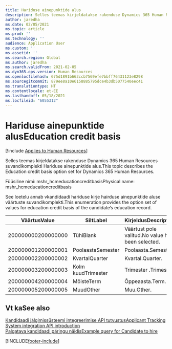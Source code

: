 ```yaml
---
title: Hariduse ainepunktide alus
description: Selles teemas kirjeldatakse rakenduse Dynamics 365 Human Resources suvandikomplekti Hariduse ainepunktide alus.
author: jaredha
ms.date: 02/05/2021
ms.topic: article
ms.prod: ''
ms.technology: ''
audience: Application User
ms.custom: ''
ms.assetid: ''
ms.search.region: Global
ms.author: jaredha
ms.search.validFrom: 2021-02-05
ms.dyn365.ops.version: Human Resources
ms.openlocfilehash: 675d1891b663ccb7569efe7bbff76431123e8298
ms.sourcegitcommit: 879ee8a10e6158885795dce4b3db5077540eec41
ms.translationtype: HT
ms.contentlocale: et-EE
ms.lasthandoff: 05/18/2021
ms.locfileid: "6055312"
---
```

# <a name="education-credit-basis"></a><span data-ttu-id="75dcd-103">Hariduse ainepunktide alus</span><span class="sxs-lookup"><span data-stu-id="75dcd-103">Education credit basis</span></span>

[!include [Applies to Human Resources](../includes/applies-to-hr.md)]

<span data-ttu-id="75dcd-104">Selles teemas kirjeldatakse rakenduse Dynamics 365 Human Resources suvandikomplekti Hariduse ainepunktide alus.</span><span class="sxs-lookup"><span data-stu-id="75dcd-104">This topic describes the Education credit basis option set for Dynamics 365 Human Resources.</span></span>

<span data-ttu-id="75dcd-105">Füüsiline nimi: mshr_hcmeducationcreditbasis</span><span class="sxs-lookup"><span data-stu-id="75dcd-105">Physical name: mshr_hcmeducationcreditbasis</span></span>

<span data-ttu-id="75dcd-106">See loetelu annab vkandidaadi hariduse kirje hairduse ainepunktide aluse väärtuste suvandikomplekti.</span><span class="sxs-lookup"><span data-stu-id="75dcd-106">This enumeration provides the option set of values for education credit basis of the candidate’s education record.</span></span>

| <span data-ttu-id="75dcd-107">Väärtus</span><span class="sxs-lookup"><span data-stu-id="75dcd-107">Value</span></span> | <span data-ttu-id="75dcd-108">Silt</span><span class="sxs-lookup"><span data-stu-id="75dcd-108">Label</span></span> | <span data-ttu-id="75dcd-109">Kirjeldus</span><span class="sxs-lookup"><span data-stu-id="75dcd-109">Description</span></span> |
| --- | --- | --- |
| <span data-ttu-id="75dcd-110">200000000</span><span class="sxs-lookup"><span data-stu-id="75dcd-110">200000000</span></span> | <span data-ttu-id="75dcd-111">Tühi</span><span class="sxs-lookup"><span data-stu-id="75dcd-111">Blank</span></span> | <span data-ttu-id="75dcd-112">Väärtust pole valitud.</span><span class="sxs-lookup"><span data-stu-id="75dcd-112">No value has been selected.</span></span> |
| <span data-ttu-id="75dcd-113">200000001</span><span class="sxs-lookup"><span data-stu-id="75dcd-113">200000001</span></span> | <span data-ttu-id="75dcd-114">Poolaasta</span><span class="sxs-lookup"><span data-stu-id="75dcd-114">Semester</span></span> | <span data-ttu-id="75dcd-115">Poolaasta.</span><span class="sxs-lookup"><span data-stu-id="75dcd-115">Semester.</span></span> |
| <span data-ttu-id="75dcd-116">200000002</span><span class="sxs-lookup"><span data-stu-id="75dcd-116">200000002</span></span> | <span data-ttu-id="75dcd-117">Kvartal</span><span class="sxs-lookup"><span data-stu-id="75dcd-117">Quarter</span></span> | <span data-ttu-id="75dcd-118">Kvartal.</span><span class="sxs-lookup"><span data-stu-id="75dcd-118">Quarter.</span></span> |
| <span data-ttu-id="75dcd-119">200000003</span><span class="sxs-lookup"><span data-stu-id="75dcd-119">200000003</span></span> | <span data-ttu-id="75dcd-120">Kolm kuud</span><span class="sxs-lookup"><span data-stu-id="75dcd-120">Trimester</span></span> | <span data-ttu-id="75dcd-121">Trimester .</span><span class="sxs-lookup"><span data-stu-id="75dcd-121">Trimester.</span></span> |
| <span data-ttu-id="75dcd-122">200000004</span><span class="sxs-lookup"><span data-stu-id="75dcd-122">200000004</span></span> | <span data-ttu-id="75dcd-123">Mõiste</span><span class="sxs-lookup"><span data-stu-id="75dcd-123">Term</span></span> | <span data-ttu-id="75dcd-124">Õppeaasta.</span><span class="sxs-lookup"><span data-stu-id="75dcd-124">Term.</span></span> |
| <span data-ttu-id="75dcd-125">200000005</span><span class="sxs-lookup"><span data-stu-id="75dcd-125">200000005</span></span> | <span data-ttu-id="75dcd-126">Muud</span><span class="sxs-lookup"><span data-stu-id="75dcd-126">Other</span></span> | <span data-ttu-id="75dcd-127">Muu.</span><span class="sxs-lookup"><span data-stu-id="75dcd-127">Other.</span></span> |

## <a name="see-also"></a><span data-ttu-id="75dcd-128">Vt ka</span><span class="sxs-lookup"><span data-stu-id="75dcd-128">See also</span></span>

[<span data-ttu-id="75dcd-129">Kandidaadi jälgimissüsteemi integreerimise API tutvustus</span><span class="sxs-lookup"><span data-stu-id="75dcd-129">Applicant Tracking System integration API introduction</span></span>](hr-admin-integration-ats-api-introduction.md)<br>
[<span data-ttu-id="75dcd-130">Palgatava kandidaadi päringu näidis</span><span class="sxs-lookup"><span data-stu-id="75dcd-130">Example query for Candidate to hire</span></span>](hr-admin-integration-ats-api-candidate-to-hire-example-query.md)



[!INCLUDE[footer-include](../includes/footer-banner.md)]